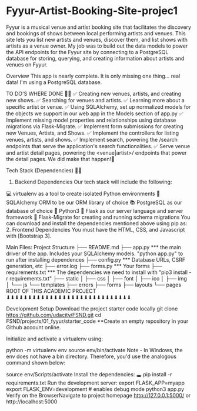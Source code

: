 # Fyyur-Artist-Booking-Site-projec1
Fyyur is a musical venue and artist booking site that facilitates the discovery and bookings of shows between local performing artists and venues. This site lets you list new artists and venues, discover them, and list shows with artists as a venue owner.
My job was to build out the data models to power the API endpoints for the Fyyur site by connecting to a PostgreSQL database for storing, querying, and creating information about artists and venues on Fyyur.

Overview
This app is nearly complete. It is only missing one thing… real data! I'm using a PostgreSQL database.

TO DO'S WHERE DONE 🐱‍💻
✅ Creating new venues, artists, and creating new shows.
✅ Searching for venues and artists.
✅ Learning more about a specific artist or venue.
✅ Using SQLAlchemy, set up normalized models for the objects we support in our web app in the Models section of app.py
✅ Implement missing model properties and relationships using database migrations via Flask-Migrate.
✅ Implement form submissions for creating new Venues, Artists, and Shows.
✅ Implement the controllers for listing venues, artists, and shows.
✅ Implement search, powering the /search endpoints that serve the application's search functionalities.
✅ Serve venue and artist detail pages, powering the <venue|artist>/<id> endpoints that power the detail pages.
We did make that happen!🎉

Tech Stack (Dependencies) 👩‍💻
1. Backend Dependencies
Our tech stack will include the following:

💻 virtualenv as a tool to create isolated Python environments
🛅 SQLAlchemy ORM to be our ORM library of choice
📚 PostgreSQL as our database of choice
🐍 Python3
🧪 Flask as our server language and server framework
🧰 Flask-Migrate for creating and running schema migrations You can download and install the dependencies mentioned above using pip as:
2. Frontend Dependencies
You must have the HTML, CSS, and Javascript with [Bootstrap 3].

Main Files: Project Structure
├── README.md
├── app.py *** the main driver of the app. Includes your SQLAlchemy models.
    "python app.py" to run after installing dependences
├── config.py *** Database URLs, CSRF generation, etc
├── error.log
├── forms.py *** Your forms
├── requirements.txt *** The dependencies we need to install with "pip3 install -r requirements.txt"
├── static
│   ├── css 
│   ├── font
│   ├── ico
│   ├── img
│   └── js
└── templates
    ├── errors
    ├── forms
    ├── layouts
    └── pages
ROOT OF THIS ACADEMIC PROJECT
⬇⬇⬇⬇⬇⬇⬇⬇⬇⬇⬇⬇⬇⬇⬇⬇⬇⬇⬇⬇⬇⬇⬇⬇⬇⬇⬇⬇⬇

Development Setup 
Download the project starter code locally
git clone https://github.com/udacity/FSND.git
cd FSND/projects/01_fyyur/starter_code 
**Create an empty repository in your Github account online.

Initialize and activate a virtualenv using:

python -m virtualenv env
source env/bin/activate
Note - In Windows, the env does not have a bin directory. Therefore, you'd use the analogous command shown below:

source env/Scripts/activate
Install the dependencies: 🕳
pip install -r requirements.txt
Run the development server: 
export FLASK_APP=myapp
export FLASK_ENV=development # enables debug mode
python3 app.py
Verify on the BrowserNavigate to project homepage http://127.0.0.1:5000/ or http://localhost:5000 

